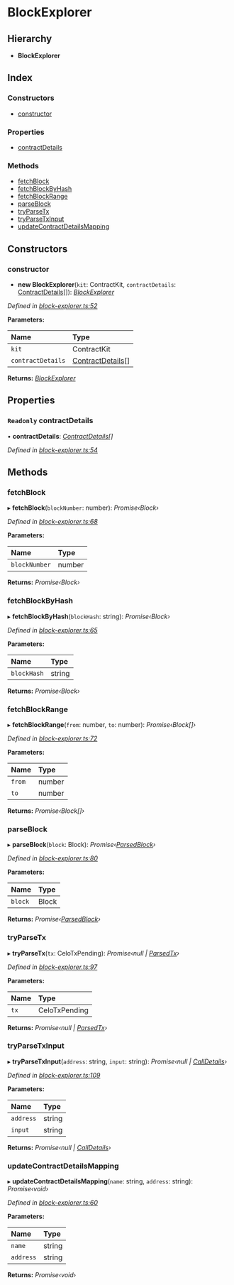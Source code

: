 # BlockExplorer

## Hierarchy

* **BlockExplorer**

## Index

### Constructors

* [constructor]()

### Properties

* [contractDetails]()

### Methods

* [fetchBlock]()
* [fetchBlockByHash]()
* [fetchBlockRange]()
* [parseBlock]()
* [tryParseTx]()
* [tryParseTxInput]()
* [updateContractDetailsMapping]()

## Constructors

### constructor

+ **new BlockExplorer**\(`kit`: ContractKit, `contractDetails`: [ContractDetails]()\[\]\): [_BlockExplorer_]()

_Defined in_ [_block-explorer.ts:52_](https://github.com/celo-org/celo-monorepo/blob/master/packages/sdk/explorer/src/block-explorer.ts#L52)

**Parameters:**

| Name | Type |
| :--- | :--- |
| `kit` | ContractKit |
| `contractDetails` | [ContractDetails]()\[\] |

**Returns:** [_BlockExplorer_]()

## Properties

### `Readonly` contractDetails

• **contractDetails**: [_ContractDetails_]()_\[\]_

_Defined in_ [_block-explorer.ts:54_](https://github.com/celo-org/celo-monorepo/blob/master/packages/sdk/explorer/src/block-explorer.ts#L54)

## Methods

### fetchBlock

▸ **fetchBlock**\(`blockNumber`: number\): _Promise‹Block›_

_Defined in_ [_block-explorer.ts:68_](https://github.com/celo-org/celo-monorepo/blob/master/packages/sdk/explorer/src/block-explorer.ts#L68)

**Parameters:**

| Name | Type |
| :--- | :--- |
| `blockNumber` | number |

**Returns:** _Promise‹Block›_

### fetchBlockByHash

▸ **fetchBlockByHash**\(`blockHash`: string\): _Promise‹Block›_

_Defined in_ [_block-explorer.ts:65_](https://github.com/celo-org/celo-monorepo/blob/master/packages/sdk/explorer/src/block-explorer.ts#L65)

**Parameters:**

| Name | Type |
| :--- | :--- |
| `blockHash` | string |

**Returns:** _Promise‹Block›_

### fetchBlockRange

▸ **fetchBlockRange**\(`from`: number, `to`: number\): _Promise‹Block\[\]›_

_Defined in_ [_block-explorer.ts:72_](https://github.com/celo-org/celo-monorepo/blob/master/packages/sdk/explorer/src/block-explorer.ts#L72)

**Parameters:**

| Name | Type |
| :--- | :--- |
| `from` | number |
| `to` | number |

**Returns:** _Promise‹Block\[\]›_

### parseBlock

▸ **parseBlock**\(`block`: Block\): _Promise‹_[_ParsedBlock_]()_›_

_Defined in_ [_block-explorer.ts:80_](https://github.com/celo-org/celo-monorepo/blob/master/packages/sdk/explorer/src/block-explorer.ts#L80)

**Parameters:**

| Name | Type |
| :--- | :--- |
| `block` | Block |

**Returns:** _Promise‹_[_ParsedBlock_]()_›_

### tryParseTx

▸ **tryParseTx**\(`tx`: CeloTxPending\): _Promise‹null \|_ [_ParsedTx_]()_›_

_Defined in_ [_block-explorer.ts:97_](https://github.com/celo-org/celo-monorepo/blob/master/packages/sdk/explorer/src/block-explorer.ts#L97)

**Parameters:**

| Name | Type |
| :--- | :--- |
| `tx` | CeloTxPending |

**Returns:** _Promise‹null \|_ [_ParsedTx_]()_›_

### tryParseTxInput

▸ **tryParseTxInput**\(`address`: string, `input`: string\): _Promise‹null \|_ [_CallDetails_]()_›_

_Defined in_ [_block-explorer.ts:109_](https://github.com/celo-org/celo-monorepo/blob/master/packages/sdk/explorer/src/block-explorer.ts#L109)

**Parameters:**

| Name | Type |
| :--- | :--- |
| `address` | string |
| `input` | string |

**Returns:** _Promise‹null \|_ [_CallDetails_]()_›_

### updateContractDetailsMapping

▸ **updateContractDetailsMapping**\(`name`: string, `address`: string\): _Promise‹void›_

_Defined in_ [_block-explorer.ts:60_](https://github.com/celo-org/celo-monorepo/blob/master/packages/sdk/explorer/src/block-explorer.ts#L60)

**Parameters:**

| Name | Type |
| :--- | :--- |
| `name` | string |
| `address` | string |

**Returns:** _Promise‹void›_

